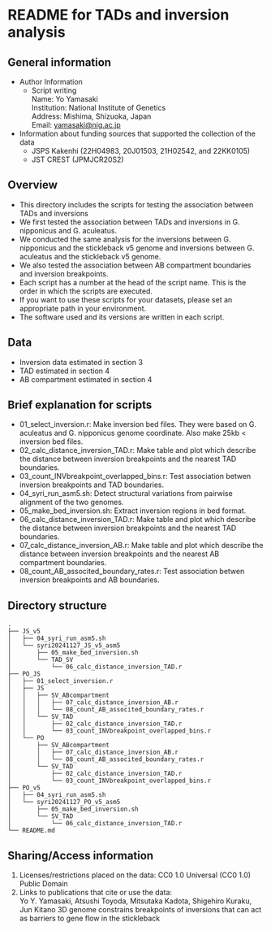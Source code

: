 # README for TADs and inversion analysis

## General information
- Author Information
  - Script writing\
    Name: Yo Yamasaki\
    Institution: National Institute of Genetics\
    Address: Mishima, Shizuoka, Japan\
    Email: [yamasaki@nig.ac.jp](mailto:yamasaki@nig.ac.jp)
- Information about funding sources that supported the collection of the data
    - JSPS Kakenhi (22H04983, 20J01503, 21H02542, and 22KK0105)
    - JST CREST (JPMJCR20S2)

## Overview
- This directory includes the scripts for testing the association between TADs and inversions
- We first tested the association between TADs and inversions in G. nipponicus and G. aculeatus.
- We conducted the same analysis for the inversions between G. nipponicus and the stickleback v5 genome and inversions between G. aculeatus and the stickleback v5 genome.
- We also tested the association between AB compartment boundaries and inversion breakpoints.
- Each script has a number at the head of the script name. This is the order in which the scripts are executed.
- If you want to use these scripts for your datasets, please set an appropriate path in your environment.
- The software used and its versions are written in each script.

## Data
- Inversion data estimated in section 3
- TAD estimated in section 4
- AB compartment estimated in section 4

## Brief explanation for scripts
- 01_select_inversion.r: Make inversion bed files. They were based on G. aculeatus and G. nipponicus genome coordinate. Also make 25kb < inversion bed files.
- 02_calc_distance_inversion_TAD.r: Make table and plot which describe the distance between inversion breakpoints and the nearest TAD boundaries.
- 03_count_INVbreakpoint_overlapped_bins.r: Test association betwen inversion breakpoints and TAD boundaries.
- 04_syri_run_asm5.sh: Detect structural variations from pairwise alignment of the two genomes.
- 05_make_bed_inversion.sh: Extract inversion regions in bed format.
- 06_calc_distance_inversion_TAD.r: Make table and plot which describe the distance between inversion breakpoints and the nearest TAD boundaries.
- 07_calc_distance_inversion_AB.r: Make table and plot which describe the distance between inversion breakpoints and the nearest AB compartment boundaries.
- 08_count_AB_associted_boundary_rates.r: Test association betwen inversion breakpoints and AB boundaries.

## Directory structure
```
.
├── JS_v5
│   ├── 04_syri_run_asm5.sh
│   └── syri20241127_JS_v5_asm5
│       ├── 05_make_bed_inversion.sh
│       └── TAD_SV
│           └── 06_calc_distance_inversion_TAD.r
├── PO_JS
│   ├── 01_select_inversion.r
│   ├── JS
│   │   ├── SV_ABcompartment
│   │   │   ├── 07_calc_distance_inversion_AB.r
│   │   │   └── 08_count_AB_associted_boundary_rates.r
│   │   └── SV_TAD
│   │       ├── 02_calc_distance_inversion_TAD.r
│   │       └── 03_count_INVbreakpoint_overlapped_bins.r
│   └── PO
│       ├── SV_ABcompartment
│       │   ├── 07_calc_distance_inversion_AB.r
│       │   └── 08_count_AB_associted_boundary_rates.r
│       └── SV_TAD
│           ├── 02_calc_distance_inversion_TAD.r
│           └── 03_count_INVbreakpoint_overlapped_bins.r
├── PO_v5
│   ├── 04_syri_run_asm5.sh
│   └── syri20241127_PO_v5_asm5
│       ├── 05_make_bed_inversion.sh
│       └── SV_TAD
│           └── 06_calc_distance_inversion_TAD.r
└── README.md
```

## Sharing/Access information

1. Licenses/restrictions placed on the data: CC0 1.0 Universal (CC0 1.0) Public Domain
2. Links to publications that cite or use the data:\
   Yo Y. Yamasaki, Atsushi Toyoda, Mitsutaka Kadota, Shigehiro Kuraku, Jun Kitano
   3D genome constrains breakpoints of inversions that can act as barriers to gene flow in the stickleback
